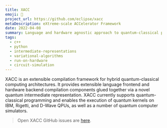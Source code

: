 ```yaml
---
title: XACC
emoji: 🚀
project_url: https://github.com/eclipse/xacc
metaDescription: eXtreme-scale ACCelerator Framework
date: 2022-04-08
summary: Language and hardware agnostic approach to quantum-classical programming in C++
tags:
  - c++
  - python
  - intermediate-representations
  - variational-algorithms
  - run-on-hardware
  - circuit-simulation
---
```


XACC is an extensible compilation framework for hybrid quantum-classical computing architectures. It provides extensible language frontend and hardware backend compilation components glued together via a novel quantum intermediate representation. XACC currently supports quantum-classical programming and enables the execution of quantum kernels on IBM, Rigetti, and D-Wave QPUs, as well as a number of quantum computer simulators.

> Open XACC GitHub issues are [here](https://github.com/eclipse/xacc/issues).
